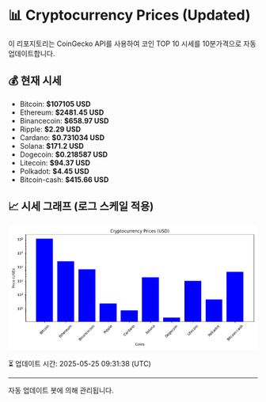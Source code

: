 
# 📊 Cryptocurrency Prices (Updated)

이 리포지토리는 CoinGecko API를 사용하여 코인 TOP 10 시세를 10분가격으로 자동 업데이트합니다.

## 💰 현재 시세
- Bitcoin: **$107105 USD**
- Ethereum: **$2481.45 USD**
- Binancecoin: **$658.97 USD**
- Ripple: **$2.29 USD**
- Cardano: **$0.731034 USD**
- Solana: **$171.2 USD**
- Dogecoin: **$0.218587 USD**
- Litecoin: **$94.37 USD**
- Polkadot: **$4.45 USD**
- Bitcoin-cash: **$415.66 USD**

## 📈 시세 그래프 (로그 스케일 적용)
![Crypto Prices](crypto_prices.png)

⏳ 업데이트 시간: 2025-05-25 09:31:38 (UTC)

---
자동 업데이트 봇에 의해 관리됩니다.
